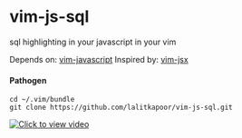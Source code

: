 vim-js-sql
==========

sql highlighting in your javascript in your vim

Depends on: [vim-javascript](https://github.com/pangloss/vim-javascript)
Inspired by: [vim-jsx](https://github.com/mxw/vim-jsx)

#### Pathogen

```
cd ~/.vim/bundle
git clone https://github.com/lalitkapoor/vim-js-sql.git
```

[![Click to view video](https://dl.dropboxusercontent.com/s/5biqx35isxfyexc/Screenshot%202014-04-27%2000.39.48.png?token_hash=AAFkqo1CS57K6GMlwhATjbTrrrnDLU_9OjuZ7L8kmfGd-g)](https://www.youtube.com/watch?v=x9F9_Lt0Iuw)
